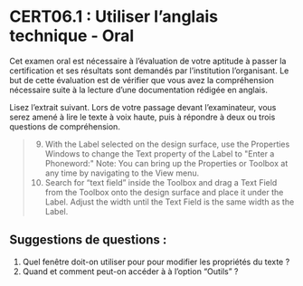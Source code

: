 # CERT06.1 : Utiliser l’anglais technique - Oral

Cet examen oral est nécessaire à l’évaluation de votre aptitude à passer la certification et ses résultats sont demandés par l’institution l’organisant. 
Le but de cette évaluation est de vérifier que vous avez la compréhension nécessaire suite à la lecture d’une documentation rédigée en anglais.

Lisez l’extrait suivant. Lors de votre passage devant l’examinateur, vous serez amené à lire le texte à voix haute, puis à répondre à deux ou trois questions de compréhension.


> 9. With the Label selected on the design surface, use the Properties Windows to change the Text property of the Label to "Enter a Phoneword:"
Note: You can bring up the Properties or Toolbox at any time by navigating to the View menu.
> 10. Search for “text field” inside the Toolbox and drag a Text Field from the Toolbox onto the design surface and place it under the Label. Adjust the width until the Text Field is the same width as the Label.

## Suggestions de questions : 
1. Quel fenêtre doit-on utiliser pour pour modifier les propriétés du texte ?
2. Quand et comment peut-on accéder à à l’option “Outils” ?
